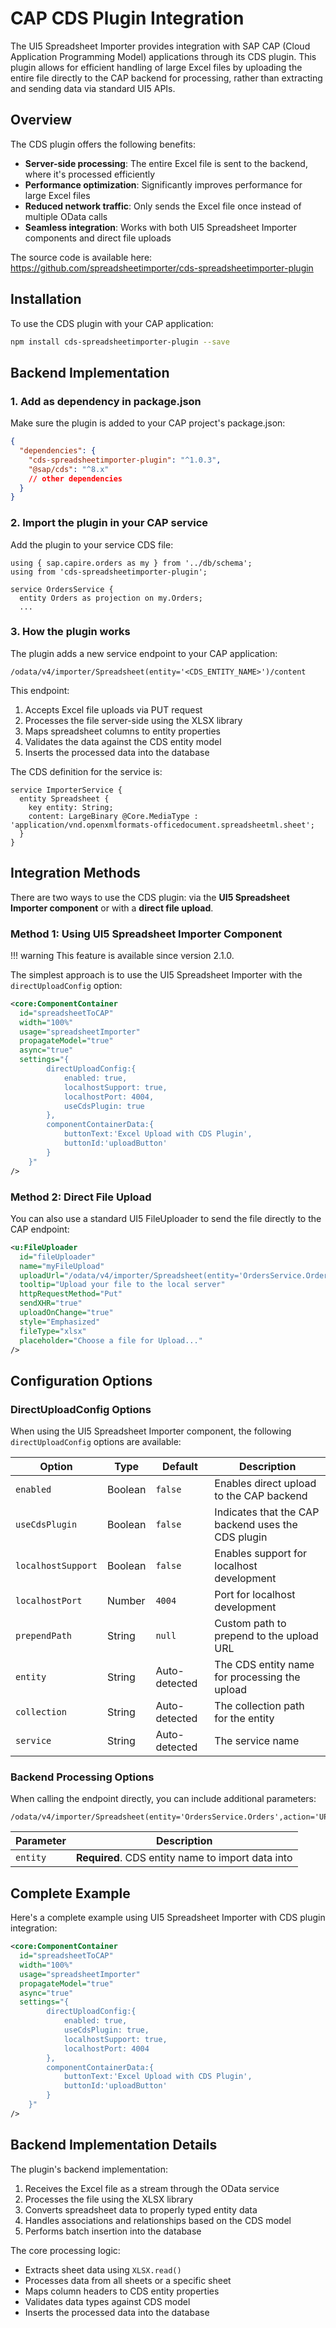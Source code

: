 # CAP CDS Plugin Integration

The UI5 Spreadsheet Importer provides integration with SAP CAP (Cloud Application Programming Model) applications through its CDS plugin. This plugin allows for efficient handling of large Excel files by uploading the entire file directly to the CAP backend for processing, rather than extracting and sending data via standard UI5 APIs.

## Overview

The CDS plugin offers the following benefits:

- **Server-side processing**: The entire Excel file is sent to the backend, where it's processed efficiently
- **Performance optimization**: Significantly improves performance for large Excel files
- **Reduced network traffic**: Only sends the Excel file once instead of multiple OData calls
- **Seamless integration**: Works with both UI5 Spreadsheet Importer components and direct file uploads

The source code is available here:  
 https://github.com/spreadsheetimporter/cds-spreadsheetimporter-plugin

## Installation

To use the CDS plugin with your CAP application:

```bash
npm install cds-spreadsheetimporter-plugin --save
```

## Backend Implementation

### 1. Add as dependency in package.json

Make sure the plugin is added to your CAP project's package.json:

```json
{
  "dependencies": {
    "cds-spreadsheetimporter-plugin": "^1.0.3",
    "@sap/cds": "^8.x"
    // other dependencies
  }
}
```

### 2. Import the plugin in your CAP service

Add the plugin to your service CDS file:

```cds
using { sap.capire.orders as my } from '../db/schema';
using from 'cds-spreadsheetimporter-plugin';

service OrdersService {
  entity Orders as projection on my.Orders;
  ...
```

### 3. How the plugin works

The plugin adds a new service endpoint to your CAP application:

```
/odata/v4/importer/Spreadsheet(entity='<CDS_ENTITY_NAME>')/content
```

This endpoint:

1. Accepts Excel file uploads via PUT request
2. Processes the file server-side using the XLSX library
3. Maps spreadsheet columns to entity properties
4. Validates the data against the CDS entity model
5. Inserts the processed data into the database

The CDS definition for the service is:

```cds
service ImporterService {
  entity Spreadsheet {
    key entity: String;
    content: LargeBinary @Core.MediaType : 'application/vnd.openxmlformats-officedocument.spreadsheetml.sheet';
  }
}
```

## Integration Methods

There are two ways to use the CDS plugin: via the **UI5 Spreadsheet Importer component** or with a **direct file upload**.

### Method 1: Using UI5 Spreadsheet Importer Component

!!! warning
This feature is available since version 2.1.0.

The simplest approach is to use the UI5 Spreadsheet Importer with the `directUploadConfig` option:

```xml
<core:ComponentContainer
  id="spreadsheetToCAP"
  width="100%"
  usage="spreadsheetImporter"
  propagateModel="true"
  async="true"
  settings="{
        directUploadConfig:{
            enabled: true,
            localhostSupport: true,
            localhostPort: 4004,
            useCdsPlugin: true
        },
        componentContainerData:{
            buttonText:'Excel Upload with CDS Plugin',
            buttonId:'uploadButton'
        }
    }"
/>
```

### Method 2: Direct File Upload

You can also use a standard UI5 FileUploader to send the file directly to the CAP endpoint:

```xml
<u:FileUploader
  id="fileUploader"
  name="myFileUpload"
  uploadUrl="/odata/v4/importer/Spreadsheet(entity='OrdersService.Orders')/content"
  tooltip="Upload your file to the local server"
  httpRequestMethod="Put"
  sendXHR="true"
  uploadOnChange="true"
  style="Emphasized"
  fileType="xlsx"
  placeholder="Choose a file for Upload..."
/>
```

## Configuration Options

### DirectUploadConfig Options

When using the UI5 Spreadsheet Importer component, the following `directUploadConfig` options are available:

| Option             | Type    | Default       | Description                                        |
| ------------------ | ------- | ------------- | -------------------------------------------------- |
| `enabled`          | Boolean | `false`       | Enables direct upload to the CAP backend           |
| `useCdsPlugin`     | Boolean | `false`       | Indicates that the CAP backend uses the CDS plugin |
| `localhostSupport` | Boolean | `false`       | Enables support for localhost development          |
| `localhostPort`    | Number  | `4004`        | Port for localhost development                     |
| `prependPath`      | String  | `null`        | Custom path to prepend to the upload URL           |
| `entity`           | String  | Auto-detected | The CDS entity name for processing the upload      |
| `collection`       | String  | Auto-detected | The collection path for the entity                 |
| `service`          | String  | Auto-detected | The service name                                   |

### Backend Processing Options

When calling the endpoint directly, you can include additional parameters:

```
/odata/v4/importer/Spreadsheet(entity='OrdersService.Orders',action='UPDATE')/content
```

| Parameter | Description                                       |
| --------- | ------------------------------------------------- |
| `entity`  | **Required**. CDS entity name to import data into |

## Complete Example

Here's a complete example using UI5 Spreadsheet Importer with CDS plugin integration:

```xml
<core:ComponentContainer
  id="spreadsheetToCAP"
  width="100%"
  usage="spreadsheetImporter"
  propagateModel="true"
  async="true"
  settings="{
        directUploadConfig:{
            enabled: true,
            useCdsPlugin: true,
            localhostSupport: true,
            localhostPort: 4004
        },
        componentContainerData:{
            buttonText:'Excel Upload with CDS Plugin',
            buttonId:'uploadButton'
        }
    }"
/>
```

## Backend Implementation Details

The plugin's backend implementation:

1. Receives the Excel file as a stream through the OData service
2. Processes the file using the XLSX library
3. Converts spreadsheet data to properly typed entity data
4. Handles associations and relationships based on the CDS model
5. Performs batch insertion into the database

The core processing logic:

- Extracts sheet data using `XLSX.read()`
- Processes data from all sheets or a specific sheet
- Maps column headers to CDS entity properties
- Validates data types against CDS model
- Inserts the processed data into the database
